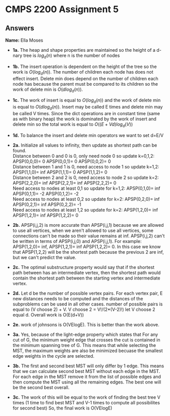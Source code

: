 # CMPS 2200 Assignment 5
## Answers

**Name:** Ella Moses






- **1a.**
The heap and shape properties are maintained so the height of a d-nary tree is $log_d(n)$ where n is the number of nodes

- **1b.**
The insert operation is dependent on the height of the tree so the work is 
$O(log_d(n))$. The number of children each node has does not effect insert. Delete min does depend on the number of children each node has because the parent must be compared to its children so the work of 
delete min is $O(dlog_d(n))$.
- **1c.**
The work of insert is equal to $O(log_d(n))$ and the work of delete min is equal to $O(dlog_d(n))$. Insert may be called E times and delete min may be called V times. Since the dict operations are in constant time (same as with binary heap) the work is dominated by the work of insert and delete min so the total work is equal to $O((E+Vd)log_d(V))$

- **1d.**
To balance the insert and delete min operators we want to set d=E/V 

- **2a.**
Initialize all values to infinity, then update as shortest path can be found. <br>
Distance between 0 and 0 is 0, only need node 0 so update k=0,1,2:
APSP(0,0,0)= 0
APSP(0,0,1)= 0
APSP(0,0,2)= 0 <br>
Distance between 1 and 1 is 0, need access to node 1 so update k=1,2:
APSP(1,1,0)= inf
APSP(1,1,1)= 0
APSP(1,1,2)= 0 <br>
Distance between 2 and 2 is 0, need access to node 2 so update k=2:
APSP(2,2,0)= inf
APSP(2,2,1)= inf
APSP(2,2,2)= 0 <br>
Need access to nodes at least 0,1 so update for k=1,2:
APSP(0,1,0)= inf
APSP(0,1,1)= -2
APSP(0,1,2)= -2 <br>
Need access to nodes at least 0,2 so update for k=2:
APSP(0,2,0)= inf
APSP(0,2,1)= inf
APSP(0,2,2)= -1 <br>
Need access to nodes at least 1,2 so update for k=2:
APSP(1,2,0)= inf
APSP(1,2,1)= inf
APSP(1,2,2)= 0

- **2b.**
APSP(i,j,2) is more accurate than APSP(i,j,1) because we are allowed to use all vertices, when we aren't allowed to use all vertices, some connections can't be made so their value remains at inf. APSP(i,j,2) can't be written in terms of APSP(i,j,0) and APSP(i,j,1). For example: APSP(1,2,0)= inf, APSP(1,2,1)= inf
APSP(1,2,2)= 0. In this case we know that APSP(1,2,2) will be the shortest path because the previous 2 are inf, but we can't predict the value. 

- **2c.**
The optimal substructure property would say that if the shortest path between has an intermediate vertex, then the shortest path would contain the shortest path between the starting vertex and intermediate vertex. 

- **2d.**
Let d be the number of possible vertex pairs. For each vertex pair, E new distances needs to be computed and the distances of the subproblems can be used in all other cases. number of possible pairs is equal to (V choose 2) + V. V choose 2 = V!/(2*(V-2)!)
let V choose 2 equal d. Overall work is O(E(d+V))

- **2e.**
work of johnsons is O(VElogE). This is better than the work above. 


- **3a.**
Yes, because of the light-edge property which states that For any cut of
G, the minimum weight edge that crosses the cut is contained in the minimum spanning tree of
G. This means that while selecting the MST, the maximum weights are also be minimized becuase the smallest edge weights in the cycle are selected. 
 

- **3b.**
The first and second best MST will only differ by 1 edge. This means that we can calculate second best MST without each edge in the MST. For each edge in the MST remove it from the list of possible edges and then compute the MST using all the remaining edges. The best one will be the second best overall.

- **3c.**
The work of this will be equal to the work of finding the best tree V times (1 time to find best MST and V-1 times to compute all possibilites for second best) So, the final work is O(VElogE)